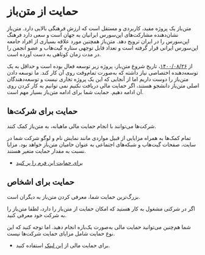 # حمایت از متن‌باز

متن‌باز یک پروژه مفید، کاربردی و مستقل است که ارزش فرهنگی بالایی دارد. متن‌باز نشان‌دهنده مشارکت‌های اپن‌سورس ایرانیان به جهان است و سعی دارد فرهنگ اپن‌سورس را در ایران ترویج دهد. متن‌باز همچنین مورد علاقه بسیاری از افراد جامعه اپن‌سورس ایرانی قرار گرفته است و تعداد قابل توجهی ستاره گیت‌هاب و عضو انجمن را در مدت زمان کوتاهی به دست آورده است.

از [۱۴۰۰/۰۸/۲۶](https://github.com/matnbaz/matnbaz/commit/501a75d79fa4ee66dbece238046daec838f4b356)، تاریخ شروع متن‌باز، پروژه زیر توسعه فعال بوده است و حداقل به یک توسعه‌دهنده اختصاصی نیاز داشته که به‌صورت تمام‌وقت روی آن کار کند. ما توسعه دادن متن‌باز را دوست داریم اما از آنجایی که این یک پروژه تجاری نیست و توسعه‌دهندگان اصلی متن‌باز دانشجو هستند، اگر حمایت مالی دریافت نکنیم نمی توانیم به کار کردن روی آن ادامه دهیم. حمایت شما برای ادامه متن‌باز بسیار مهم است.

## حمایت برای شرکت‌ها

شرکت‌ها می‌توانند با انجام حمایت مالی ماهیانه، به متن‌باز کمک کنند.

تمام کمک‌ها به همراه مزایایی از قبیل مواردی مانند نمایش نام و لوگو شرکت شما در سایت، صفحات گیت‌هاب و شبکه‌های اجتماعی به عنوان حامیان متن‌باز خواهد بود. مزایا نسبت به مقدار حمایت متغیر هستند.

- [برای حمایت این فرم را پر کنید](https://forms.gle/ePRQjWi9SgrDJ3eU7)

## حمایت برای اشخاص

بزرگ‌ترین حمایت شما، معرفی کردن متن‌باز به دیگران است.

اگر در شرکتی مشغول به کار هستید که امکان حمایت از متن‌باز را دارد، لطفا متن‌باز را به شرکت خود معرفی کنید.

شما هم‌چنین می‌توانید حمایت مالی به‌صورت یک‌باره انجام دهید. اما توجه کنید که این نوع حمایت شامل مزایای حمایت شرکت‌ها نیست.

- برای حمایت مالی از [این لینک](https://zarinp.al/matnbaz) استفاده کنید.

